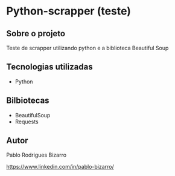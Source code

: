 # Python-scrapper (teste)


## Sobre o projeto

Teste de scrapper utilizando python e a biblioteca Beautiful Soup

## Tecnologias utilizadas
- Python

## Bilbiotecas
- BeautifulSoup
- Requests


## Autor

Pablo Rodrigues Bizarro

https://www.linkedin.com/in/pablo-bizarro/

